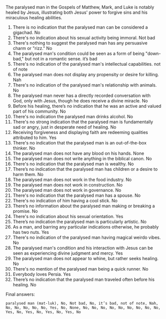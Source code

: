 The paralysed man in the Gospels of Matthew, Mark, and Luke is notably healed by Jesus, illustrating both Jesus' power to forgive sins and his miraculous healing abilities.

1. There is no indication that the paralysed man can be considered a gigachad. No
2. There's no indication about his sexual activity being immoral. Not bad
3. There's nothing to suggest the paralysed man has any persuasive charm or "rizz." No
4. The paralysed man's condition could be seen as a form of being "down-bad," but not in a romantic sense. it’s bad
5. There's no indication of the paralysed man's intellectual capabilities. not of note
6. The paralysed man does not display any propensity or desire for killing. Nah
7. There's no indication of the paralysed man's relationship with animals. No
8. The paralysed man never has a directly recorded conversation with God, only with Jesus, though he does receive a divine miracle. No
9. Before his healing, there’s no indication that he was an active and valued part of his community. No
10. There's no indication the paralysed man drinks alcohol. No
11. There's no strong indication that the paralysed man is fundamentally sad or angry, just in desperate need of healing. No
12. Receiving forgiveness and displaying faith are redeeming qualities attributed to him. Yes
13. There's no indication that the paralysed man is an out-of-the-box thinker. No
14. The paralysed man does not have any blood on his hands. None
15. The paralysed man does not write anything in the biblical canon. No
16. There's no indication that the paralysed man is wealthy. No
17. There’s no indication that the paralysed man has children or a desire to harm them. No
18. The paralysed man does not work in the food industry. No
19. The paralysed man does not work in construction. No
20. The paralysed man does not work in governance. No
21. There's no indication that the paralysed man has a spouse. No
22. There's no indication of him having a cool stick. No
23. There’s no information about the paralysed man making or breaking a promise. No
24. There's no indication about his sexual orientation. Yes
25. There’s no indication the paralysed man is particularly artistic. No
26. As a man, and barring any particular indications otherwise, he probably has two nuts. Yes
27. There's no indication of the paralysed man having magical weirdo vibes. No
28. The paralysed man's condition and his interaction with Jesus can be seen as experiencing divine judgment and mercy. Yes
29. The paralysed man does not appear to whine, but rather seeks healing. No
30. There's no mention of the paralysed man being a quick runner. No
31. Everybody loves Persia. Yes
32. There’s no indication that the paralysed man traveled often before his healing. No

Final answers:

```paralysed man (mat-luk), No, Not bad, No, it’s bad, not of note, Nah, No, No, No, No, No, Yes, No, None, No, No, No, No, No, No, No, No, No, Yes, No, Yes, No, Yes, No, Yes, No```